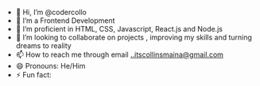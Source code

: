- 👋 Hi, I’m @codercollo
- 👀 I’m a Frontend Development
- 🌱 I’m proficient in HTML, CSS, Javascript, React.js and Node.js
- 💞️ I’m looking to collaborate on projects , improving my skills and turning dreams to reality
- 📫 How to reach me through email ..itscollinsmaina@gmail.com
- 😄 Pronouns: He/Him
- ⚡ Fun fact: 

<!---
codercollo/codercollo is a ✨ special ✨ repository because its `README.md` (this file) appears on your GitHub profile.
You can click the Preview link to take a look at your changes.
--->
